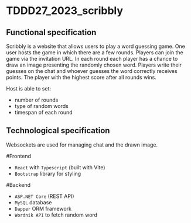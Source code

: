 # TDDD27_2023_scribbly

## Functional specification
Scribbly is a website that allows users to play a word guessing game. One user hosts the game in which there are a few rounds. Players can join the game via the invitation URL. In each round each player has a chance to draw an image presenting the randomly chosen word. Players write their guesses on the chat and whoever guesses the word correctly receives points. The player with the highest score after all rounds wins. 

Host is able to set:
+ number of rounds
+ type of random words
+ timespan of each round

## Technological specification

Websockets are used for managing chat and the drawn image.

#Frontend
+ `React` with `Typescript` (built with Vite)
+ `Bootstrap` library for styling

#Backend
+ `ASP.NET Core` (REST API)
+ `MySQL` database
+ `Dapper` ORM framework
+ `Wordnik API` to fetch random word
